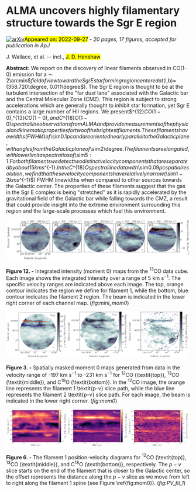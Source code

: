 <div class="macros" style="visibility:hidden;">
$\newcommand{\ensuremath}{}$
$\newcommand{\xspace}{}$
$\newcommand{\object}[1]{\texttt{#1}}$
$\newcommand{\farcs}{{.}''}$
$\newcommand{\farcm}{{.}'}$
$\newcommand{\arcsec}{''}$
$\newcommand{\arcmin}{'}$
$\newcommand{\ion}[2]{#1#2}$
$\newcommand{\textsc}[1]{\textrm{#1}}$
$\newcommand{\hl}[1]{\textrm{#1}}$
$\newcommand{\vdag}{(v)^\dagger}$
$\newcommand$
$\newcommand$</div>

<div class="macros" style="visibility:hidden;">
$\newcommand{$\ensuremath$}{}$
$\newcommand{$\xspace$}{}$
$\newcommand{$\object$}[1]{\texttt{#1}}$
$\newcommand{$\farcs$}{{.}''}$
$\newcommand{$\farcm$}{{.}'}$
$\newcommand{$\arcsec$}{''}$
$\newcommand{$\arcmin$}{'}$
$\newcommand{$\ion$}[2]{#1#2}$
$\newcommand{$\textsc$}[1]{\textrm{#1}}$
$\newcommand{$\hl$}[1]{\textrm{#1}}$
$\newcommand{$\vdag$}{(v)^\dagger}$
$\newcommand$
$\newcommand$</div>



<div id="title">

# ALMA uncovers highly filamentary structure towards the Sgr E region

</div>
<div id="comments">

[![arXiv](https://img.shields.io/badge/arXiv-2209.11781-b31b1b.svg)](https://arxiv.org/abs/2209.11781)<mark>Appeared on: 2022-09-27</mark> - _20 pages, 17 figures, accepted for publication in ApJ_

</div>
<div id="authors">

J. Wallace, et al. -- incl., <mark>J. D. Henshaw</mark>

</div>
<div id="abstract">

**Abstract:** We report on the discovery of linear filaments observed in CO(1-0) emission for a$\sim2$\arcmin$$field of view toward the Sgr E star forming region centered at$(l,b)=(358.720\degree, 0.011\degree$). The Sgr E region is thought to be at the turbulent intersection of the "far dust lane" associated with the Galactic bar and the Central Molecular Zone (CMZ). This region is subject to strong accelerations which are generally thought to inhibit star formation, yet Sgr E contains a large number of HII regions.  We present$^{12}$CO(1-0),$^{13}$CO(1-0), and C$^{18}$O(1-0) spectral line observations from ALMA and provide measurements of the physical and kinematic properties for two of the brightest filaments. These filaments have widths (FWHM) of$\sim0.1$pc and are oriented nearly parallel to the Galactic plane, with angles from the Galactic plane of$\sim2\degree$. The filaments are elongated, with lower limit aspect ratios of$\sim$5:1. For both filaments we detect two distinct velocity components that are separated by about 15 km s$^{-1}$. In the C$^{18}$O spectral line data with$\sim$0.09 pc spatial resolution,  we find that these velocity components have relatively narrow ($\sim$1-2 km s$^{-1}$) FWHM linewidths when compared to other sources towards the Galactic center. The properties of these filaments suggest that the gas in the Sgr E complex is being "stretched" as it is rapidly accelerated by the gravitational field of the Galactic bar while falling towards the CMZ, a result that could provide insight into the extreme environment surrounding this region and the large-scale processes which fuel this environment.

</div>

<div id="div_fig1">

<img src="tmp_2209.11781/./mini_mom0_maps_13CO.png" alt="Fig12" width="100%"/>

**Figure 12. -** Integrated intensity (moment 0) maps from the $^{13}$CO data cube. Each image shows the integrated intensity over a range of 5 km s$^{-1}$. The specific velocity ranges are indicated above each image. The top, orange contour indicates the region we define for filament 1, while the bottom, blue contour indicates the filament 2 region. The beam is indicated in the lower right corner of each channel map.  (*fig:mini_mom0*)

</div>
<div id="div_fig2">

<img src="tmp_2209.11781/./Moment0_12CO_masked.png" alt="Fig3.1" width="33%"/><img src="tmp_2209.11781/./Moment0_13CO_masked.png" alt="Fig3.2" width="33%"/><img src="tmp_2209.11781/./Moment0_C18O_masked.png" alt="Fig3.3" width="33%"/>

**Figure 3. -** Spatially masked moment 0 maps generated from data in the velocity range of -197 km s$^{-1}$ to -231 km s$^{-1}$ for $^{12}$CO (\textit{top}), $^{13}$CO (\textit{middle}), and C$^{18}$O (\textit{bottom}). In the $^{12}$CO image, the orange line represents the filament 1 \textit{p-v} slice path,  while the blue line represents the filament 2 \textit{p-v} slice path. For each image, the beam is indicated in the lower right corner. (*fig:mom0*)

</div>
<div id="div_fig3">

<img src="tmp_2209.11781/./pv1_12.png" alt="Fig6.1" width="33%"/><img src="tmp_2209.11781/./pv1_13.png" alt="Fig6.2" width="33%"/><img src="tmp_2209.11781/./pv_1_18.png" alt="Fig6.3" width="33%"/>

**Figure 6. -** The filament 1 position-velocity diagrams for $^{12}$CO (\textit{top)}, $^{13}$CO (\textit{middle}), and  C$^{18}$O (\textit{bottom)}, respectively. The $p-v$ slice starts on the end of the filament that is closer to the Galactic center, so the offset represents the distance along the $p-v$ slice as we move from left to right along the filament 1 spine (see Figure \ref{fig:mom0}). (*fig:PV_fil_1*)

</div>